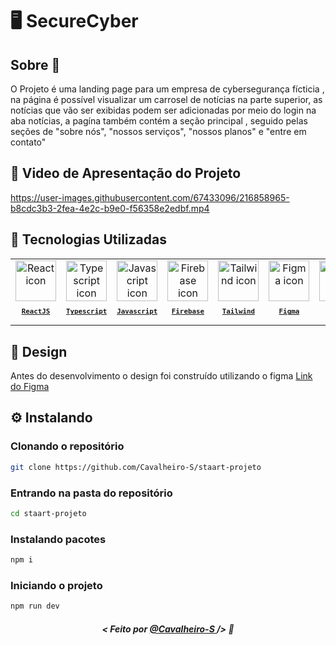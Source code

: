 # 🖥️ SecureCyber

## Sobre :memo:
O Projeto é uma landing page para um empresa de cybersegurança fícticia , na página é possível visualizar um carrosel de notícias na parte superior, as notícias que vão ser exibidas podem ser adicionadas por meio do login na aba notícias, a pagína também contém a seção principal , seguido pelas seções de "sobre nós", "nossos serviços", "nossos planos" e "entre em contato" 

## 🎥 Video de Apresentação do Projeto
https://user-images.githubusercontent.com/67433096/216858965-b8cdc3b3-2fea-4e2c-b9e0-f56358e2edbf.mp4


## 🚀 Tecnologias Utilizadas

<table>
  <tr>
  <td align="center">
      <a href="https://pt-br.reactjs.org/">
        <img src="https://skillicons.dev/icons?i=react" width="65px" alt="React icon"/><br>
        <sub>
          <b>
            <pre>ReactJS</pre>
          </b>
        </sub>
      </a>
    </td>
    <td align="center">
      <a href="https://www.typescriptlang.org/">
        <img src="https://skillicons.dev/icons?i=ts" width="65px" alt="Typescript icon"/><br>
        <sub>
          <b>
            <pre>Typescript</pre>
          </b>
        </sub>
      </a>
    </td>
    <td align="center">
      <a href="https://developer.mozilla.org/en-US/docs/Web/JavaScript/">
        <img src="https://skillicons.dev/icons?i=js" width="65px" alt="Javascript icon"/><br>
        <sub>
          <b>
            <pre>Javascript</pre>
          </b>
        </sub>
      </a>
    </td>
    <td align="center">
    <a href="https://firebase.google.com/">
        <img src="https://skillicons.dev/icons?i=firebase" width="65px" alt="Firebase icon"/><br>
        <sub>
          <b>
            <pre>Firebase</pre>
          </b>
        </sub>
      </a>
    </td>
    <td align="center">
    <a href="https://tailwindcss.com/">
        <img src="https://skillicons.dev/icons?i=tailwind" width="65px" alt="Tailwind icon"/><br>
        <sub>
          <b>
            <pre>Tailwind</pre>
          </b>
        </sub>
      </a>
    </td>
    <td align="center">
    <a href="https://figma.com/">
        <img src="https://skillicons.dev/icons?i=figma" width="65px" alt="Figma icon"/><br>
        <sub>
          <b>
            <pre>Figma</pre>
          </b>
        </sub>
      </a>
    </td>
    <td align="center">
    <a href="https://vitejs.dev/">
        <img src="https://skillicons.dev/icons?i=vite" width="65px" alt="Vite icon"/><br>
        <sub>
          <b>
            <pre>Vite</pre>
          </b>
        </sub>
      </a>
    </td>
    <td align="center">
    <a href="https://sanity.io/">
        <img src="https://skillicons.dev/icons?i=sanity" width="65px" alt="Sanity icon"/><br>
        <sub>
          <b>
            <pre>Sanity</pre>
          </b>
        </sub>
      </a>
    </td>
    </tr>
</table>

## 🎨 Design 
Antes do desenvolvimento o design foi construído utilizando o figma
<a href="https://www.figma.com/file/tzowTymVIsA7bZiVPB4aFw/P%C3%A1gina-Seguran%C3%A7a-Cibern%C3%A9tica?node-id=0%3A1&t=t8odHDzc1olpzNfy-1">Link do Figma<a/>

## ⚙ Instalando

### Clonando o repositório
```bash
git clone https://github.com/Cavalheiro-S/staart-projeto
```

### Entrando na pasta do repositório
```bash
cd staart-projeto
```

### Instalando pacotes
```bash
npm i
```

### Iniciando o projeto
```bash
npm run dev
```
##### <p align="center"> <strong> < Feito por <a href="https://github.com/Cavalheiro-S"> @Cavalheiro-S  </a> /> </strong>  :wave:
